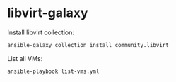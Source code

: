 # libvirt-galaxy

Install libvirt collection:
```bash
ansible-galaxy collection install community.libvirt
```

List all VMs:
```bash
ansible-playbook list-vms.yml
```
